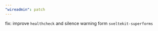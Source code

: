 ```yaml
---
"wireadmin": patch
---
```


fix: improve `healthcheck` and silence warning form `sveltekit-superforms`
